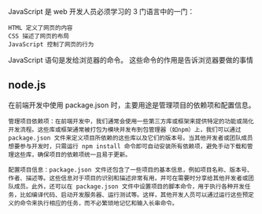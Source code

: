 JavaScript 是 web 开发人员必须学习的 3 门语言中的一门：

    HTML 定义了网页的内容
    CSS 描述了网页的布局
    JavaScript 控制了网页的行为

JavaScript 语句是发给浏览器的命令。
这些命令的作用是告诉浏览器要做的事情

## node.js

在前端开发中使用 package.json 时，主要用途是管理项目的依赖项和配置信息。

    管理项目依赖项：在前端开发中，我们通常会使用一些第三方库或框架来提供特定的功能或简化开发流程。这些库或框架通常被打包为模块并发布到包管理器（如npm）上，我们可以通过 package.json 文件来定义项目所依赖的这些库以及它们的版本号。当其他开发者或团队成员想要参与开发时，只需运行 npm install 命令即可自动安装所有依赖项，避免手动下载和管理这些库，确保项目的依赖项统一且易于更新。

    配置项目信息：package.json 文件还包含了一些项目的基本信息，例如项目名称、版本号、作者、描述等。这些信息对于项目的识别和描述非常有用，并可在需要时分享给其他开发者或团队成员。此外，还可以在 package.json 文件中设置项目的脚本命令，用于执行各种开发任务，比如编译代码、启动开发服务器、运行测试等。这样，其他开发人员可以通过运行这些预定义的命令来执行相应的任务，而不必繁琐地记忆和输入长串命令。
